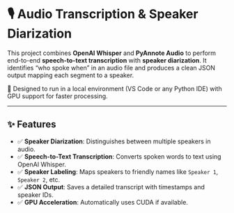 # 🎙️ Audio Transcription & Speaker Diarization

This project combines **OpenAI Whisper** and **PyAnnote Audio** to perform end-to-end **speech-to-text transcription** with **speaker diarization**. It identifies “who spoke when” in an audio file and produces a clean JSON output mapping each segment to a speaker.

🚀 Designed to run in a local environment (VS Code or any Python IDE) with GPU support for faster processing.

---

## ✨ Features

- ✅ **Speaker Diarization**: Distinguishes between multiple speakers in audio.
- ✅ **Speech-to-Text Transcription**: Converts spoken words to text using OpenAI Whisper.
- ✅ **Speaker Labeling**: Maps speakers to friendly names like `Speaker 1`, `Speaker 2`, etc.
- ✅ **JSON Output**: Saves a detailed transcript with timestamps and speaker IDs.
- ✅ **GPU Acceleration**: Automatically uses CUDA if available.
